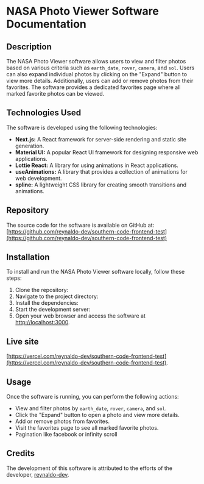 # NASA Photo Viewer Software Documentation

## Description

The NASA Photo Viewer software allows users to view and filter photos based on various criteria such as `earth_date`, `rover`, `camera`, and `sol`. Users can also expand individual photos by clicking on the "Expand" button to view more details. Additionally, users can add or remove photos from their favorites. The software provides a dedicated favorites page where all marked favorite photos can be viewed.

## Technologies Used

The software is developed using the following technologies:

- **Next.js:** A React framework for server-side rendering and static site generation.
- **Material UI:** A popular React UI framework for designing responsive web applications.
- **Lottie React:** A library for using animations in React applications.
- **useAnimations:** A library that provides a collection of animations for web development.
- **spline:** A lightweight CSS library for creating smooth transitions and animations.

## Repository

The source code for the software is available on GitHub at: [https://github.com/reynaldo-dev/southern-code-frontend-test](https://github.com/reynaldo-dev/southern-code-frontend-test)

## Installation

To install and run the NASA Photo Viewer software locally, follow these steps:

1. Clone the repository:
2. Navigate to the project directory:
3. Install the dependencies:
4. Start the development server:
5. Open your web browser and access the software at [http://localhost:3000](http://localhost:3000).

## Live site

[https://vercel.com/reynaldo-dev/southern-code-frontend-test](https://vercel.com/reynaldo-dev/southern-code-frontend-test).

## Usage

Once the software is running, you can perform the following actions:

- View and filter photos by `earth_date`, `rover`, `camera`, and `sol`.
- Click the "Expand" button to open a photo and view more details.
- Add or remove photos from favorites.
- Visit the favorites page to see all marked favorite photos.
- Pagination like facebook or infinity scroll

## Credits

The development of this software is attributed to the efforts of the developer, [reynaldo-dev](https://github.com/reynaldo-dev).
